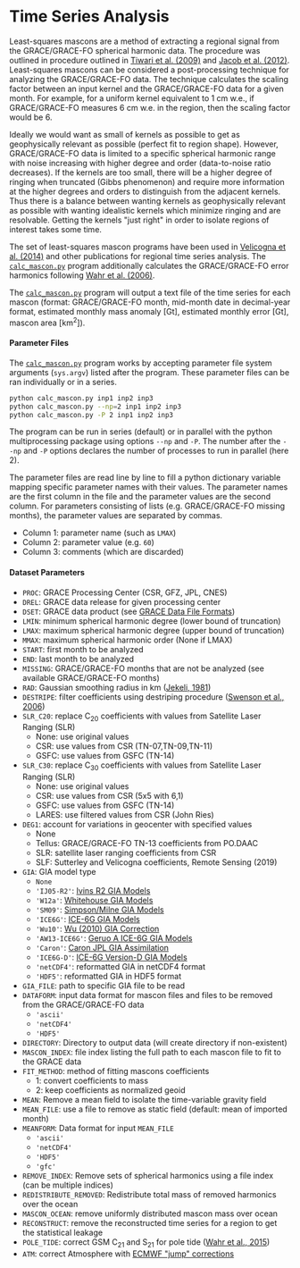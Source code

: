 Time Series Analysis
====================

Least-squares mascons are a method of extracting a regional signal from the GRACE/GRACE-FO spherical harmonic data.  The procedure was outlined in procedure outlined in [Tiwari et al. (2009)](https://doi.org/10.1029/2009GL039401) and [Jacob et al. (2012)](https://doi.org/10.1038/nature10847).  Least-squares mascons can be considered a post-processing technique for analyzing the GRACE/GRACE-FO data. The technique calculates the scaling factor between an input kernel and the GRACE/GRACE-FO data for a given month. For example, for a uniform kernel equivalent to 1 cm w.e., if GRACE/GRACE-FO measures 6 cm w.e. in the region, then the scaling factor would be 6.  

Ideally we would want as small of kernels as possible to get as geophysically relevant as possible (perfect fit to region shape).  However, GRACE/GRACE-FO data is limited to a specific spherical harmonic range with noise increasing with higher degree and order (data-to-noise ratio decreases).  If the kernels are too small, there will be a higher degree of ringing when truncated (Gibbs phenomenon) and require more information at the higher degrees and orders to distinguish from the adjacent kernels.  Thus there is a balance between wanting kernels as geophysically relevant as possible with wanting idealistic kernels which minimize ringing and are resolvable. Getting the kernels "just right" in order to isolate regions of interest takes some time.  

The set of least-squares mascon programs have been used in [Velicogna et al. (2014)](https://doi.org/10.1002/2014GL061052) and other publications for regional time series analysis. The [`calc_mascon.py`](https://github.com/tsutterley/read-GRACE-harmonics/blob/main/scripts/calc_mascon.py) program additionally calculates the GRACE/GRACE-FO error harmonics following [Wahr et al. (2006)](https://doi.org/10.1029/2005GL025305).

The [`calc_mascon.py`](https://github.com/tsutterley/read-GRACE-harmonics/blob/main/scripts/calc_mascon.py) program will output a text file of the time series for each mascon (format: GRACE/GRACE-FO month, mid-month date in decimal-year format, estimated monthly mass anomaly [Gt], estimated monthly error [Gt], mascon area [km<sup>2</sup>]).

#### Parameter Files

The [`calc_mascon.py`](https://github.com/tsutterley/read-GRACE-harmonics/blob/main/scripts/calc_mascon.py) program works by accepting parameter file system arguments (`sys.argv`) listed after the program. These parameter files can be ran individually or in a series. 
```bash
python calc_mascon.py inp1 inp2 inp3
python calc_mascon.py --np=2 inp1 inp2 inp3
python calc_mascon.py -P 2 inp1 inp2 inp3
```
The program can be run in series (default) or in parallel with the python multiprocessing package using options `--np` and `-P`.  The number after the `--np` and `-P` options declares the number of processes to run in parallel (here 2).  

The parameter files are read line by line to fill a python dictionary variable mapping specific parameter names with their values.  The parameter names are the first column in the file and the parameter values are the second column.  For parameters consisting of lists (e.g. GRACE/GRACE-FO missing months), the parameter values are separated by commas.

- Column 1: parameter name (such as `LMAX`)  
- Column 2: parameter value (e.g. `60`)  
- Column 3: comments (which are discarded)

#### Dataset Parameters

- `PROC`: GRACE Processing Center (CSR, GFZ, JPL, CNES)
- `DREL`: GRACE data release for given processing center
- `DSET`: GRACE data product (see [GRACE Data File Formats](./GRACE-Data-File-Formats.md))
- `LMIN`: minimum spherical harmonic degree (lower bound of truncation)
- `LMAX`: maximum spherical harmonic degree (upper bound of truncation)
- `MMAX`: maximum spherical harmonic order (None if LMAX)
- `START`: first month to be analyzed
- `END`: last month to be analyzed
- `MISSING`: GRACE/GRACE-FO months that are not be analyzed (see available GRACE/GRACE-FO months)
- `RAD`: Gaussian smoothing radius in km ([Jekeli, 1981](http://www.geology.osu.edu/~jekeli.1/OSUReports/reports/report_327.pdf))  
- `DESTRIPE`: filter coefficients using destriping procedure ([Swenson et al., 2006](https://doi.org/10.1029/2005GL025285))
- `SLR_C20`: replace C<sub>20</sub> coefficients with values from Satellite Laser Ranging (SLR)  
	* None: use original values
	* CSR: use values from CSR (TN-07,TN-09,TN-11)
	* GSFC: use values from GSFC (TN-14)
- `SLR_C30`: replace C<sub>30</sub> coefficients with values from Satellite Laser Ranging (SLR)  
	* None: use original values
	* CSR: use values from CSR (5x5 with 6,1)
	* GSFC: use values from GSFC (TN-14)
	* LARES: use filtered values from CSR (John Ries)
- `DEG1`: account for variations in geocenter with specified values
	* None
	* Tellus: GRACE/GRACE-FO TN-13 coefficients from PO.DAAC
	* SLR: satellite laser ranging coefficients from CSR  
	* SLF: Sutterley and Velicogna coefficients, Remote Sensing (2019)
- `GIA`: GIA model type
	* `None`
    * `'IJ05-R2'`: [Ivins R2 GIA Models](https://doi.org/10.1002/jgrb.50208)
    * `'W12a'`: [Whitehouse GIA Models](https://doi.org/10.1111/j.1365-246X.2012.05557.x)
    * `'SM09'`: [Simpson/Milne GIA Models](https://doi.org/10.1029/2010JB007776)
    * `'ICE6G'`: [ICE-6G GIA Models](https://doi.org/10.1002/2014JB011176)
    * `'Wu10'`: [Wu (2010) GIA Correction](https://doi.org/10.1038/ngeo938)
    * `'AW13-ICE6G'`: [Geruo A ICE-6G GIA Models](https://doi.org/10.1093/gji/ggs030)
    * `'Caron'`: [Caron JPL GIA Assimilation](https://doi.org/10.1002/2017GL076644)
    * `'ICE6G-D'`: [ICE-6G Version-D GIA Models](https://doi.org/10.1002/2016JB013844)
    * `'netCDF4'`: reformatted GIA in netCDF4 format
    * `'HDF5'`: reformatted GIA in HDF5 format
- `GIA_FILE`: path to specific GIA file to be read
- `DATAFORM`: input data format for mascon files and files to be removed from the GRACE/GRACE-FO data
	* `'ascii'`
	* `'netCDF4'`
	* `'HDF5'`
- `DIRECTORY`: Directory to output data (will create directory if non-existent)
- `MASCON_INDEX`: file index listing the full path to each mascon file to fit to the GRACE data
- `FIT_METHOD`: method of fitting mascons coefficients
     * 1: convert coefficients to mass
     * 2: keep coefficients as normalized geoid
- `MEAN`: Remove a mean field to isolate the time-variable gravity field
- `MEAN_FILE`: use a file to remove as static field (default: mean of imported month)
- `MEANFORM`: Data format for input `MEAN_FILE`  
	* `'ascii'`
	* `'netCDF4'`
	* `'HDF5'`
     * `'gfc'`
- `REMOVE_INDEX`: Remove sets of spherical harmonics using a file index (can be multiple indices)
- `REDISTRIBUTE_REMOVED`: Redistribute total mass of removed harmonics over the ocean
- `MASCON_OCEAN`: remove uniformly distributed mascon mass over ocean
- `RECONSTRUCT`: remove the reconstructed time series for a region to get the statistical leakage
- `POLE_TIDE`: correct GSM C<sub>21</sub> and S<sub>21</sub> for pole tide ([Wahr et al., 2015](https://doi.org/10.1002/2015JB011986))
- `ATM`: correct Atmosphere with [ECMWF "jump" corrections](https://doi.org/10.1093/gji/ggv276)
